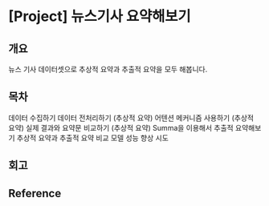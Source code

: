 # [Project] 뉴스기사 요약해보기
## 개요
뉴스 기사 데이터셋으로 추상적 요약과 추출적 요약을 모두 해봅니다.

## 목차
데이터 수집하기
데이터 전처리하기 (추상적 요약)
어텐션 메커니즘 사용하기 (추상적 요약)
실제 결과와 요약문 비교하기 (추상적 요약)
Summa을 이용해서 추출적 요약해보기
추상적 요약과 추출적 요약 비교
모델 성능 향상 시도

## 회고

## Reference
